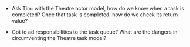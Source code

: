 * Ask Tim: with the Theatre actor model, how do we know when a task is completed? Once
  that task is completed, how do we check its return value?

* Got to ad responsibilities to the task queue? What are the dangers in
  circumventing the Theatre task model?

